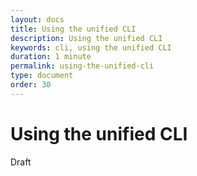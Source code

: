 ```yaml
---
layout: docs
title: Using the unified CLI
description: Using the unified CLI
keywords: cli, using the unified CLI
duration: 1 minute
permalink: using-the-unified-cli
type: document
order: 30
---
```


# Using the unified CLI

Draft